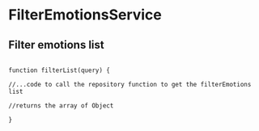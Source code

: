 
# FilterEmotionsService


## Filter emotions list

```

function filterList(query) {

//...code to call the repository function to get the filterEmotions list

//returns the array of Object

}

```

